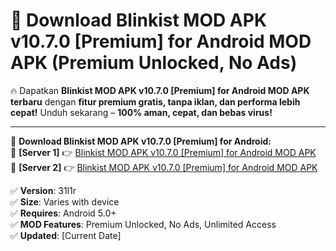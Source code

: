 # 🚀 Download Blinkist MOD APK v10.7.0 [Premium] for Android MOD APK (Premium Unlocked, No Ads)  

🔥 Dapatkan **Blinkist MOD APK v10.7.0 [Premium] for Android MOD APK terbaru** dengan **fitur premium gratis, tanpa iklan, dan performa lebih cepat!** Unduh sekarang – **100% aman, cepat, dan bebas virus!**  

---


🔽 **Download Blinkist MOD APK v10.7.0 [Premium] for Android:**  
🔹 **[Server 1]** 👉 [Blinkist MOD APK v10.7.0 [Premium] for Android MOD APK](https://apkcomod.com?title=Blinkist_MOD_APK_v10.7.0_[Premium]_for_Android)  
🔹 **[Server 2]** 👉 [Blinkist MOD APK v10.7.0 [Premium] for Android MOD APK](https://apkcomod.com?title=Blinkist_MOD_APK_v10.7.0_[Premium]_for_Android)  


✅ **Version**: 31l1r  
✅ **Size**: Varies with device  
✅ **Requires**: Android 5.0+  
✅ **MOD Features**: Premium Unlocked, No Ads, Unlimited Access  
✅ **Updated**: [Current Date]  
